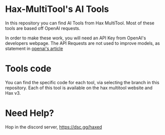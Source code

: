 # Hax-MultiTool's AI Tools
In this repository you can find AI Tools from Hax MultiTool.
Most of these tools are based off OpenAI requests.

In order to make these work, you will need an API Key from OpenAI's developers webpage.
The API Requests are not used to improve models, as statement in [openai's article](https://platform.openai.com/docs/models/how-we-use-your-data)

# Tools code
You can find the specific code for each tool, via selecting the branch in this repository.
Each of this tool is available on the hax multitool website and Hax v3.

# Need Help?
Hop in the discord server, https://dsc.gg/haxed
